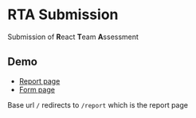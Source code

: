 # RTA Submission
Submission of **R**eact **T**eam **A**ssessment

## Demo
- [Report page](https://rta-sub.netlify.app/report)
- [Form page](https://rta-sub.netlify.app/diagnosis)

Base url `/` redirects to `/report` which is the report page
